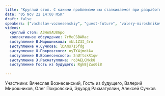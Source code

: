 ```yaml
---
title: "Круглый стол. С какими проблемами мы сталкиваемся при разработке и формировании образа будущего (ч.1)"
date: "05 Nov 22 14:00 MSK"
draft: false
speakers: ["vachslav-voznesenskiy", "guest-future", "valery-miroshnikov", "oleg-pokrovskiy", "eduard-rahmatullin", "aleksei-c"]
videos:
  круглый стол: A34o8AU86po
  коллективное обсуждение: 7rMeCSBARac
  выступление В.Мирошникова: mbL1Z3I_4ro
  выступление А.Сучкова: lDAms7I5fdg
  выступление О.Покровского: oyTY4jmokAw
  выступление В.Вознесенского: 2nUftskR1qw
  выступление Э.Рахматуллина: ro3AELCMxk8
  выступление Гость из будущего: Rgk8jZwo0i8
  
---
```

Участники: Вячеслав Вознесенский, Гость из будущего, Валерий Мирошников, Олег Покровский, Эдуард Рахматуллин, Алексей Сучков
